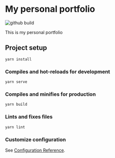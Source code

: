 # My personal portfolio

![github build](https://img.shields.io/github/workflow/status/Tijs-B/portfolio/Deploy%20to%20Github%20Pages)

This is my personal portfolio

## Project setup
```
yarn install
```

### Compiles and hot-reloads for development
```
yarn serve
```

### Compiles and minifies for production
```
yarn build
```

### Lints and fixes files
```
yarn lint
```

### Customize configuration
See [Configuration Reference](https://cli.vuejs.org/config/).
